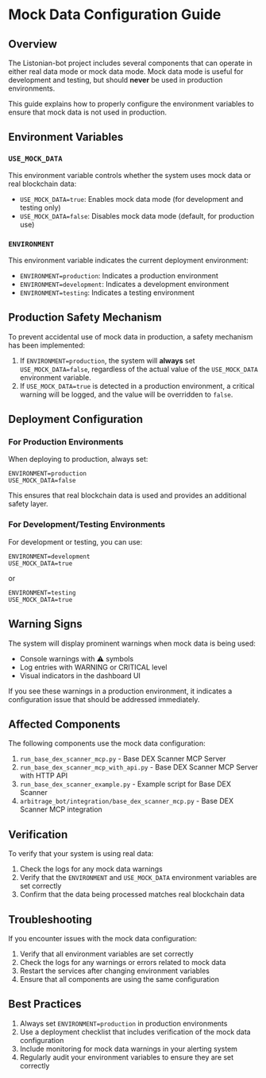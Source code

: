 # Mock Data Configuration Guide

## Overview

The Listonian-bot project includes several components that can operate in either real data mode or mock data mode. Mock data mode is useful for development and testing, but should **never** be used in production environments.

This guide explains how to properly configure the environment variables to ensure that mock data is not used in production.

## Environment Variables

### `USE_MOCK_DATA`

This environment variable controls whether the system uses mock data or real blockchain data:

- `USE_MOCK_DATA=true`: Enables mock data mode (for development and testing only)
- `USE_MOCK_DATA=false`: Disables mock data mode (default, for production use)

### `ENVIRONMENT`

This environment variable indicates the current deployment environment:

- `ENVIRONMENT=production`: Indicates a production environment
- `ENVIRONMENT=development`: Indicates a development environment
- `ENVIRONMENT=testing`: Indicates a testing environment

## Production Safety Mechanism

To prevent accidental use of mock data in production, a safety mechanism has been implemented:

1. If `ENVIRONMENT=production`, the system will **always** set `USE_MOCK_DATA=false`, regardless of the actual value of the `USE_MOCK_DATA` environment variable.
2. If `USE_MOCK_DATA=true` is detected in a production environment, a critical warning will be logged, and the value will be overridden to `false`.

## Deployment Configuration

### For Production Environments

When deploying to production, always set:

```
ENVIRONMENT=production
USE_MOCK_DATA=false
```

This ensures that real blockchain data is used and provides an additional safety layer.

### For Development/Testing Environments

For development or testing, you can use:

```
ENVIRONMENT=development
USE_MOCK_DATA=true
```

or

```
ENVIRONMENT=testing
USE_MOCK_DATA=true
```

## Warning Signs

The system will display prominent warnings when mock data is being used:

- Console warnings with ⚠️ symbols
- Log entries with WARNING or CRITICAL level
- Visual indicators in the dashboard UI

If you see these warnings in a production environment, it indicates a configuration issue that should be addressed immediately.

## Affected Components

The following components use the mock data configuration:

1. `run_base_dex_scanner_mcp.py` - Base DEX Scanner MCP Server
2. `run_base_dex_scanner_mcp_with_api.py` - Base DEX Scanner MCP Server with HTTP API
3. `run_base_dex_scanner_example.py` - Example script for Base DEX Scanner
4. `arbitrage_bot/integration/base_dex_scanner_mcp.py` - Base DEX Scanner MCP integration

## Verification

To verify that your system is using real data:

1. Check the logs for any mock data warnings
2. Verify that the `ENVIRONMENT` and `USE_MOCK_DATA` environment variables are set correctly
3. Confirm that the data being processed matches real blockchain data

## Troubleshooting

If you encounter issues with the mock data configuration:

1. Verify that all environment variables are set correctly
2. Check the logs for any warnings or errors related to mock data
3. Restart the services after changing environment variables
4. Ensure that all components are using the same configuration

## Best Practices

1. Always set `ENVIRONMENT=production` in production environments
2. Use a deployment checklist that includes verification of the mock data configuration
3. Include monitoring for mock data warnings in your alerting system
4. Regularly audit your environment variables to ensure they are set correctly